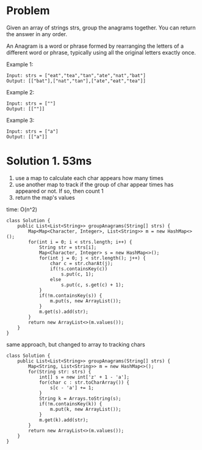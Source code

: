 # Problem

Given an array of strings strs, group the anagrams together. You can return the answer in any order.

An Anagram is a word or phrase formed by rearranging the letters of a different word or phrase, typically using all the original letters exactly once.

 

Example 1:
```
Input: strs = ["eat","tea","tan","ate","nat","bat"]
Output: [["bat"],["nat","tan"],["ate","eat","tea"]]
```
Example 2:
```
Input: strs = [""]
Output: [[""]]
```
Example 3:
```
Input: strs = ["a"]
Output: [["a"]]
```

# Solution 1. 53ms 

1. use a map to calculate each char appears how many times
2. use another map to track if the group of char appear times has appeared or not. If so, then count 1
3. return the map's values

time: O(n^2)
```
class Solution {
    public List<List<String>> groupAnagrams(String[] strs) {
        Map<Map<Character, Integer>, List<String>> m = new HashMap<>();
        for(int i = 0; i < strs.length; i++) {
            String str = strs[i];
            Map<Character, Integer> s = new HashMap<>();
            for(int j = 0; j < str.length(); j++) {
                char c = str.charAt(j);
                if(!s.containsKey(c))
                    s.put(c, 1);
                else
                    s.put(c, s.get(c) + 1);
            }
            if(!m.containsKey(s)) {
                m.put(s, new ArrayList());
            }
            m.get(s).add(str);
        }
        return new ArrayList<>(m.values());
    }
}
```

same approach, but changed to array to tracking chars
```
class Solution {
    public List<List<String>> groupAnagrams(String[] strs) {
        Map<String, List<String>> m = new HashMap<>();
        for(String str: strs) {
            int[] s = new int['z' + 1 - 'a'];
            for(char c : str.toCharArray()) {
                s[c - 'a'] += 1;
            }
            String k = Arrays.toString(s);
            if(!m.containsKey(k)) {
                m.put(k, new ArrayList());
            }
            m.get(k).add(str);
        }
        return new ArrayList<>(m.values());
    }
}
```
